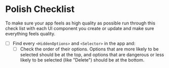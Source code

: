 # Polish Checklist

To make sure your app feels as high quality as possible run through this check list with each UI component you create or update and make sure everything feels quality.

- [ ] Find every `<HiddenOptions>` and `<Selector>` in the app and:
  - [ ] Check the order of their options. Options that are more likely to be selected should be at the top, and options that are dangerous or less likely to be selected (like "Delete") should be at the bottom.
